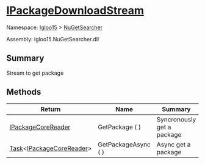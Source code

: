 # [IPackageDownloadStream](./IPackageDownloadStream.md)

Namespace: [Igloo15]() > [NuGetSearcher](./README.md)

Assembly: igloo15.NuGetSearcher.dll

## Summary
Stream to get package

## Methods

| Return | Name | Summary | 
| --- | --- | --- | 
| [IPackageCoreReader](./IPackageDownloadStream.md) | GetPackage (  ) | Syncronously get a package | 
| [Task](https://docs.microsoft.com/en-us/dotnet/api/System.Threading.Tasks.Task-1)\<[IPackageCoreReader](./IPackageDownloadStream.md)> | GetPackageAsync (  ) | Async get a package | 


